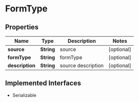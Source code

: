 

# FormType


## Properties

Name | Type | Description | Notes
------------ | ------------- | ------------- | -------------
**source** | **String** | source |  [optional]
**formType** | **String** | formType |  [optional]
**description** | **String** | source description |  [optional]


## Implemented Interfaces

* Serializable


